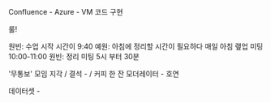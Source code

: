 Confluence - 
Azure - VM 코드 구현

룰! 

원빈: 수업 시작 시간이 9:40
예원: 아침에 정리할 시간이 필요하다
매일 아침 랲업 미팅 10:00-11:00 
원빈: 정리 미팅 5시 부터 30분 

'무통보' 모임 지각 / 결석 - / 커피 한 잔
모더레이터 - 호연

데이터셋 - 